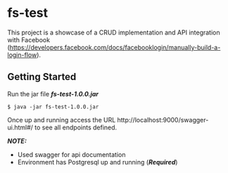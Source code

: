 # fs-test

This project is a showcase of a CRUD implementation and API integration with Facebook (https://developers.facebook.com/docs/facebooklogin/manually-build-a-login-flow).

## Getting Started

Run the jar file _**fs-test-1.0.0.jar**_

```Terminal
$ java -jar fs-test-1.0.0.jar
```

Once up and running access the URL http://localhost:9000/swagger-ui.html#/ to see all endpoints defined.

_**NOTE:**_

- Used swagger for api documentation
- Environment has Postgresql up and running (_**Required**_)
